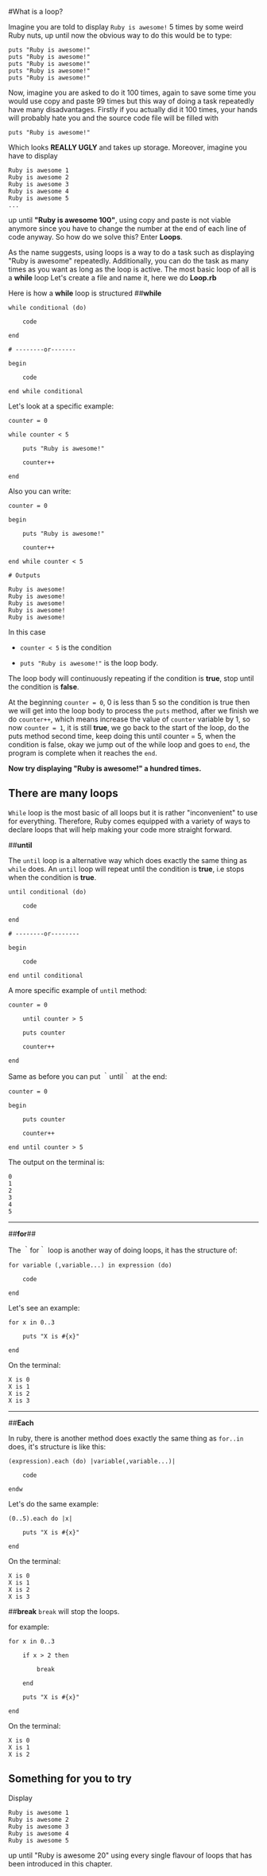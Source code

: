 #What is a loop?

Imagine you are told to display `Ruby is awesome!` 5 times by some weird Ruby nuts, up until now the obvious way to do this would be to type:

    puts "Ruby is awesome!"
    puts "Ruby is awesome!"
    puts "Ruby is awesome!"
    puts "Ruby is awesome!"
    puts "Ruby is awesome!"

Now, imagine you are asked to do it 100 times, again to save some time you would use copy and paste 99 times but this way of doing a task repeatedly have many disadvantages. Firstly if you actually did it 100 times, your hands will probably hate you and the source code file will be filled with

    puts "Ruby is awesome!"

Which looks __REALLY UGLY__ and takes up storage. Moreover, imagine you have to display

    Ruby is awesome 1
    Ruby is awesome 2
    Ruby is awesome 3
    Ruby is awesome 4
    Ruby is awesome 5
    ...

up until **"Ruby is awesome 100"**, using copy and paste is not viable anymore since you have to change the number at the end of each line of code anyway. So how do we solve this? Enter __Loops__.

As the name suggests, using loops is a way to do a task such as displaying "Ruby is awesome" repeatedly. Additionally, you can do the task as many times as you want as long as the loop is active. The most basic loop of all is a __**while**__ loop Let's create a file and name it, here we do __**Loop.rb**__

Here is how a __**while**__ loop is structured
##__**while**__
	
	while conditional (do)
	
		code 
	
	end
	
	# --------or-------

	begin

		code

	end while conditional

Let's look at a specific example:

	counter = 0

	while counter < 5

		puts "Ruby is awesome!"

		counter++

	end

Also you can write:

	counter = 0

	begin

		puts "Ruby is awesome!"

		counter++

	end while counter < 5

	# Outputs

	Ruby is awesome!
	Ruby is awesome!
	Ruby is awesome!
	Ruby is awesome!
	Ruby is awesome!

In this case

 *	`counter < 5` is the condition

 *	`puts "Ruby is awesome!"` is the loop body.

The loop body will continuously repeating if the condition is **true**, stop until the condition is **false**. 

At the beginning `counter = 0`, 0 is less than 5 so the condition is true then we will get into the loop body to process the `puts` method, after we finish we do `counter++`, which means increase the value of `counter` variable by 1, so now `counter = 1`, it is still **true**, we go back to the start of the loop, do the puts method second time, keep doing this until counter = 5, when the condition is false, okay we jump out of the while loop and goes to `end`, the program is complete when it reaches the `end`.

__Now try displaying "Ruby is awesome!" a hundred times.__

## There are many loops
`While` loop is the most basic of all loops but it is rather "inconvenient" to use for everything. Therefore, Ruby comes equipped with a variety of ways to declare loops that will help making your code more straight forward.

##__**until**__

The `until` loop is a alternative way which does exactly the same thing as `while` does. An `until` loop will repeat until the condition is **true**, i.e stops when the condition is **true**.

	until conditional (do)

		code

	end

	# --------or--------

	begin

		code
	
	end until conditional

A more specific example of `until` method:

	counter = 0

		until counter > 5

		puts counter

		counter++

	end

Same as before you can put ｀until｀ at the end:

	counter = 0

	begin

		puts counter

		counter++

	end until counter > 5

The output on the terminal is:

	0
	1
	2
	3
	4
	5
---

##__**for**__##

The ｀for｀ loop is another way of doing loops, it has the structure of:

	for variable (,variable...) in expression (do)

		code

	end

Let's see an example:

	for x in 0..3

		puts "X is #{x}"

	end

On the terminal:

	X is 0
	X is 1
	X is 2
	X is 3
---

##__**Each**__

In ruby, there is another method does exactly the same thing as `for..in` does, it's structure is like this:

	(expression).each (do) |variable(,variable...)| 

		code

	endw

Let's do the same example:

	(0..5).each do |x|

		puts "X is #{x}"

	end

On the terminal:

	X is 0
	X is 1
	X is 2
	X is 3

##__**break**__
`break` will stop the loops.

for example:
	
	for x in 0..3
	
		if x > 2 then
	
			break
	
		end
	
		puts "X is #{x}"
	
	end

On the terminal:

	X is 0
	X is 1
	X is 2


## Something for you to try
Display

    Ruby is awesome 1
    Ruby is awesome 2
    Ruby is awesome 3
    Ruby is awesome 4
    Ruby is awesome 5

up until "Ruby is awesome 20" using every single flavour of loops that has been introduced in this chapter.